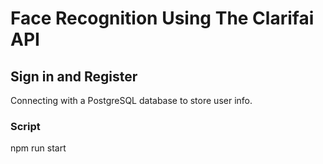 # Face Recognition Using The Clarifai API

## Sign in and Register
Connecting with a PostgreSQL database to store user info.


### Script

npm run start
